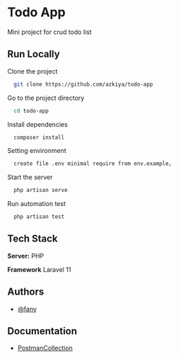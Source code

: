 
# Todo App
Mini project for crud todo list
## Run Locally

Clone the project

```bash
  git clone https://github.com/azkiya/todo-app
```

Go to the project directory

```bash
  cd todo-app
```

Install dependencies

```bash
  composer install
```

Setting environment

```bash
  create file .env minimal require from env.example, 
```

Start the server

```bash
  php artisan serve
```

Run automation test

```bash
  php artisan test
```


## Tech Stack

**Server:** PHP

**Framework** Laravel 11

## Authors

- [@fany](https://github.com/azkiya)

## Documentation
- [PostmanCollection](https://github.com/azkiya/todo-app/blob/main/Todo%20Collection.postman_collection.json)
